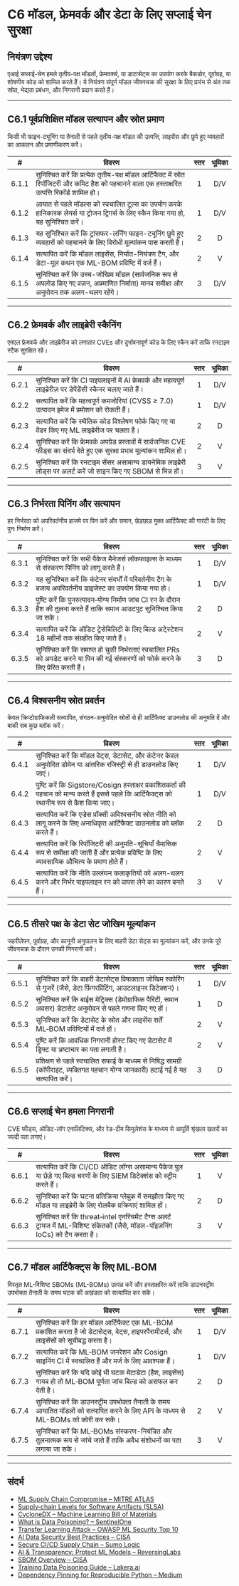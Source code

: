 # C6 मॉडल, फ्रेमवर्क और डेटा के लिए सप्लाई चेन सुरक्षा

## नियंत्रण उद्देश्य

एआई सप्लाई-चेन हमले तृतीय-पक्ष मॉडलों, फ्रेमवर्क्स, या डाटासेट्स का उपयोग करके बैकडोर, पूर्वाग्रह, या शोषणीय कोड को शामिल करते हैं। ये नियंत्रण संपूर्ण मॉडल जीवनचक्र की सुरक्षा के लिए प्रारंभ से अंत तक स्रोत, भेद्यता प्रबंधन, और निगरानी प्रदान करते हैं।

---

## C6.1 पूर्वप्रशिक्षित मॉडल सत्यापन और स्रोत प्रमाण

किसी भी फाइन-ट्यूनिंग या तैनाती से पहले तृतीय-पक्ष मॉडल की उत्पत्ति, लाइसेंस और छुपे हुए व्यवहारों का आकलन और प्रमाणीकरण करें।

|   #   | विवरण                                                                                                                                           | स्तर | भूमिका |
| :---: | ----------------------------------------------------------------------------------------------------------------------------------------------- | :--: | :----: |
| 6.1.1 | सुनिश्चित करें कि प्रत्येक तृतीय-पक्ष मॉडल आर्टिफैक्ट में स्रोत रिपॉजिटरी और कमिट हैश को पहचानने वाला एक हस्ताक्षरित उत्पत्ति रिकॉर्ड शामिल हो। |  1   |  D/V   |
| 6.1.2 | आयात से पहले मॉडल्स को स्वचालित टूल्स का उपयोग करके हानिकारक लेयर्स या ट्रोजन ट्रिगर्स के लिए स्कैन किया गया हो, यह सुनिश्चित करें।             |  1   |  D/V   |
| 6.1.3 | यह सुनिश्चित करें कि ट्रांसफर-लर्निंग फाइन-ट्यूनिंग छुपे हुए व्यवहारों को पहचानने के लिए विरोधी मूल्यांकन पास करती है।                          |  2   |   D    |
| 6.1.4 | सत्यापित करें कि मॉडल लाइसेंस, निर्यात-नियंत्रण टैग, और डेटा-मूल कथन एक ML-BOM प्रविष्टि में दर्ज हैं।                                          |  2   |   V    |
| 6.1.5 | सुनिश्चित करें कि उच्च-जोखिम मॉडल (सार्वजनिक रूप से अपलोड किए गए वज़न, अप्रमाणित निर्माता) मानव समीक्षा और अनुमोदन तक अलग-थलग रहेंगे।           |  3   |  D/V   |

---

## C6.2 फ्रेमवर्क और लाइब्रेरी स्कैनिंग

एमएल फ्रेमवर्क और लाइब्रेरीज को लगातार CVEs और दुर्भावनापूर्ण कोड के लिए स्कैन करें ताकि रनटाइम स्टैक सुरक्षित रहे।

|   #   | विवरण                                                                                                                           | स्तर | भूमिका |
| :---: | ------------------------------------------------------------------------------------------------------------------------------- | :--: | :----: |
| 6.2.1 | सुनिश्चित करें कि CI पाइपलाइनों में AI फ्रेमवर्क और महत्वपूर्ण लाइब्रेरीज़ पर डेपेंडेंसी स्कैनर चलाए जाते हैं।                  |  1   |  D/V   |
| 6.2.2 | सत्यापित करें कि महत्वपूर्ण कमजोरियां (CVSS ≥ 7.0) उत्पादन इमेज में प्रमोशन को रोकती हैं।                                       |  1   |  D/V   |
| 6.2.3 | सत्यापित करें कि स्थैतिक कोड विश्लेषण फोर्क किए गए या वेंडर किए गए ML लाइब्रेरीज पर चलता है।                                    |  2   |   D    |
| 6.2.4 | सुनिश्चित करें कि फ्रेमवर्क अपग्रेड प्रस्तावों में सार्वजनिक CVE फीड्स का संदर्भ देते हुए एक सुरक्षा प्रभाव मूल्यांकन शामिल हो। |  2   |   V    |
| 6.2.5 | सुनिश्चित करें कि रनटाइम सेंसर असामान्य डायनेमिक लाइब्रेरी लोड्स पर अलर्ट करें जो साइन किए गए SBOM से भिन्न हों।                |  3   |   V    |

---

## C6.3 निर्भरता पिनिंग और सत्यापन

हर निर्भरता को अपरिवर्तनीय हाजमे पर पिन करें और समान, छेड़छाड़ मुक्त आर्टिफैक्ट की गारंटी के लिए पुनः निर्माण करें।

|   #   | विवरण                                                                                                                                | स्तर | भूमिका |
| :---: | ------------------------------------------------------------------------------------------------------------------------------------ | :--: | :----: |
| 6.3.1 | सुनिश्चित करें कि सभी पैकेज मैनेजर्स लॉकफाइल्स के माध्यम से संस्करण पिनिंग को लागू करते हैं।                                         |  1   |  D/V   |
| 6.3.2 | यह सुनिश्चित करें कि कंटेनर संदर्भों में परिवर्तनीय टैग के बजाय अपरिवर्तनीय डाइजेस्ट का उपयोग किया गया हो।                           |  1   |  D/V   |
| 6.3.3 | पुष्टि करें कि पुनरुत्पादन‑योग्य निर्माण जांच CI रन के दौरान हैश की तुलना करते हैं ताकि समान आउटपुट सुनिश्चित किया जा सके।           |  2   |   D    |
| 6.3.4 | सत्यापित करें कि ऑडिट ट्रेसेबिलिटी के लिए बिल्ड अटे्स्टेशन 18 महीनों तक संग्रहीत किए जाते हैं।                                       |  2   |   V    |
| 6.3.5 | सुनिश्चित करें कि समाप्त हो चुकी निर्भरताएं स्वचालित PRs को अपडेट करने या पिन की गई संस्करणों को फोर्क करने के लिए प्रेरित करती हैं। |  3   |   D    |

---

## C6.4 विश्वसनीय स्रोत प्रवर्तन

केवल क्रिप्टोग्राफिकली सत्यापित, संगठन-अनुमोदित स्रोतों से ही आर्टिफैक्ट डाउनलोड की अनुमति दें और बाकी सब कुछ ब्लॉक करें।

|   #   | विवरण                                                                                                                                                | स्तर | भूमिका |
| :---: | ---------------------------------------------------------------------------------------------------------------------------------------------------- | :--: | :----: |
| 6.4.1 | सुनिश्चित करें कि मॉडल वेट्स, डेटासेट, और कंटेनर केवल अनुमोदित डोमेन या आंतरिक रजिस्ट्री से ही डाउनलोड किए जाएं।                                     |  1   |  D/V   |
| 6.4.2 | पुष्टि करें कि Sigstore/Cosign हस्ताक्षर प्रकाशितकर्ता की पहचान को मान्य करते हैं इससे पहले कि आर्टिफैक्ट्स को स्थानीय रूप से कैश किया जाए।          |  1   |  D/V   |
| 6.4.3 | सत्यापित करें कि एज्रेस प्रॉक्सी अविश्वसनीय स्रोत नीति को लागू करने के लिए अनाधिकृत आर्टिफैक्ट डाउनलोड को ब्लॉक करते हैं।                            |  2   |   D    |
| 6.4.4 | सत्यापित करें कि रिपॉजिटरी की अनुमति-सूचियाँ त्रैमासिक रूप से समीक्षा की जाती हैं और प्रत्येक प्रविष्टि के लिए व्यावसायिक औचित्य के प्रमाण होते हैं। |  2   |   V    |
| 6.4.5 | सत्यापित करें कि नीति उल्लंघन कलाकृतियों को अलग-थलग करने और निर्भर पाइपलाइन रन को वापस लेने का कारण बनते हैं।                                        |  3   |   V    |

---

## C6.5 तीसरे पक्ष के डेटा सेट जोखिम मूल्यांकन

जहरीलेपन, पूर्वाग्रह, और कानूनी अनुपालन के लिए बाहरी डेटा सेट्स का मूल्यांकन करें, और उनके पूरे जीवनचक्र के दौरान उनकी निगरानी करें।

|   #   | विवरण                                                                                                                               | स्तर | भूमिका |
| :---: | ----------------------------------------------------------------------------------------------------------------------------------- | :--: | :----: |
| 6.5.1 | सुनिश्चित करें कि बाहरी डेटासेट्स विषाक्तता जोखिम स्कोरिंग से गुजरें (जैसे, डेटा फ़िंगरप्रिंटिंग, आउटलाइनर डिटेक्शन)।               |  1   |  D/V   |
| 6.5.2 | सुनिश्चित करें कि बाईस मेट्रिक्स (डेमोग्राफिक पैरिटी, समान अवसर) डेटासेट अनुमोदन से पहले गणना किए गए हों।                           |  1   |   D    |
| 6.5.3 | सुनिश्चित करें कि डेटासेट के स्रोत और लाइसेंस शर्तें ML‑BOM प्रविष्टियों में दर्ज हों।                                              |  2   |   V    |
| 6.5.4 | पुष्टि करें कि आवधिक निगरानी होस्ट किए गए डेटासेट में ड्रिफ्ट या भ्रष्टाचार का पता लगाती है।                                        |  2   |   V    |
| 6.5.5 | प्रशिक्षण से पहले स्वचालित सफाई के माध्यम से निषिद्ध सामग्री (कॉपीराइट, व्यक्तिगत पहचान योग्य जानकारी) हटाई गई है यह सत्यापित करें। |  3   |   D    |

---

## C6.6 सप्लाई चेन हमला निगरानी

CVE फीड्स, ऑडिट-लॉग एनालिटिक्स, और रेड-टीम सिमुलेशंस के माध्यम से आपूर्ति श्रृंखला खतरों का जल्दी पता लगाएं।

|   #   | विवरण                                                                                                                           | स्तर | भूमिका |
| :---: | ------------------------------------------------------------------------------------------------------------------------------- | :--: | :----: |
| 6.6.1 | सत्यापित करें कि CI/CD ऑडिट लॉग्स असामान्य पैकेज पुल या छेड़े गए बिल्ड चरणों के लिए SIEM डिटेक्शंस को स्ट्रीम करते हैं।         |  1   |   V    |
| 6.6.2 | सुनिश्चित करें कि घटना प्रतिक्रिया प्लेबुक में समझौता किए गए मॉडल या लाइब्रेरी के लिए रोलबैक प्रक्रियाएं शामिल हों।             |  2   |   D    |
| 6.6.3 | सुनिश्चित करें कि threat‑intel एनरिचमेंट टैग्स अलर्ट ट्रायज में ML-विशिष्ट संकेतकों (जैसे, मॉडल-पॉइज़निंग IoCs) को टैग करता है। |  3   |   V    |

---

## C6.7 मॉडल आर्टिफैक्ट्स के लिए ML‑BOM

विस्तृत ML-विशिष्ट SBOMs (ML-BOMs) उत्पन्न करें और हस्ताक्षरित करें ताकि डाउनस्ट्रीम उपभोक्ता तैनाती के समय घटक की अखंडता को सत्यापित कर सकें।

|   #   | विवरण                                                                                                                                   | स्तर | भूमिका |
| :---: | --------------------------------------------------------------------------------------------------------------------------------------- | :--: | :----: |
| 6.7.1 | सुनिश्चित करें कि हर मॉडल आर्टिफैक्ट एक ML-BOM प्रकाशित करता है जो डेटासेट्स, वेट्स, हाइपरपैरामीटर्स, और लाइसेंसों को सूचीबद्ध करता है। |  1   |  D/V   |
| 6.7.2 | सत्यापित करें कि ML‑BOM जनरेशन और Cosign साइनिंग CI में स्वचालित हैं और मर्ज के लिए आवश्यक हैं।                                         |  1   |  D/V   |
| 6.7.3 | सुनिश्चित करें कि यदि कोई भी घटक मेटाडेटा (हैश, लाइसेंस) गायब हो तो ML‑BOM पूर्णता जांच बिल्ड को असफल कर देती है।                       |  2   |   D    |
| 6.7.4 | सुनिश्चित करें कि डाउनस्ट्रीम उपभोक्ता तैनाती के समय आयातित मॉडलों को सत्यापित करने के लिए API के माध्यम से ML-BOMs को क्वेरी कर सकें।  |  2   |   V    |
| 6.7.5 | सुनिश्चित करें कि ML‑BOMs संस्करण-नियंत्रित और तुलनात्मक रूप से जांचे जाते हैं ताकि अवैध संशोधनों का पता लगाया जा सके।                  |  3   |   V    |

---

## संदर्भ

* [ML Supply Chain Compromise – MITRE ATLAS](https://misp-galaxy.org/mitre-atlas-attack-pattern/)
* [Supply‑chain Levels for Software Artifacts (SLSA)](https://slsa.dev/)
* [CycloneDX – Machine Learning Bill of Materials](https://cyclonedx.org/capabilities/mlbom/)
* [What is Data Poisoning? – SentinelOne](https://www.sentinelone.com/cybersecurity-101/cybersecurity/data-poisoning/)
* [Transfer Learning Attack – OWASP ML Security Top 10](https://owasp.org/www-project-machine-learning-security-top-10/docs/ML07_2023-Transfer_Learning_Attack)
* [AI Data Security Best Practices – CISA](https://www.cisa.gov/news-events/cybersecurity-advisories/aa25-142a)
* [Secure CI/CD Supply Chain – Sumo Logic](https://www.sumologic.com/blog/secure-azure-devops-github-supply-chain-attacks)
* [AI & Transparency: Protect ML Models – ReversingLabs](https://www.reversinglabs.com/blog/ai-and-transparency-how-ml-model-creators-can-protect-against-supply-chain-attacks)
* [SBOM Overview – CISA](https://www.cisa.gov/sbom)
* [Training Data Poisoning Guide – Lakera.ai](https://www.lakera.ai/blog/training-data-poisoning)
* [Dependency Pinning for Reproducible Python – Medium](https://medium.com/data-science-collective/guarantee-a-locked-reproducible-environment-with-every-python-run-c0e2bf19fb53)

